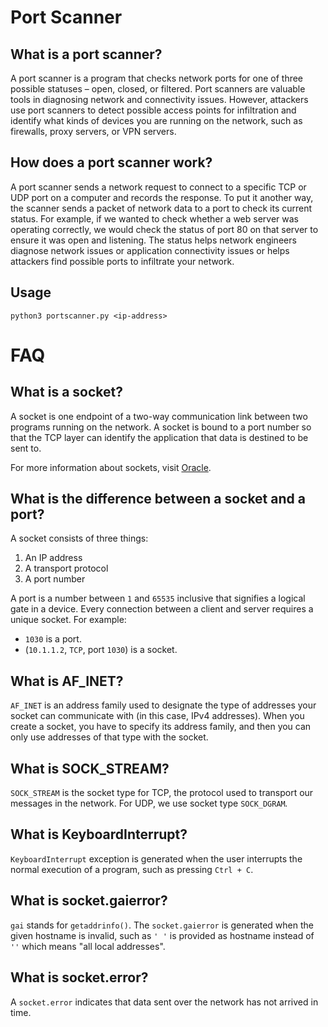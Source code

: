 # Port Scanner #

## What is a port scanner? ##

A port scanner is a program that checks network ports for one of three possible statuses – open, closed, or filtered. Port scanners are valuable tools in diagnosing network and connectivity issues. However, attackers use port scanners to detect possible access points for infiltration and identify what kinds of devices you are running on the network, such as firewalls, proxy servers, or VPN servers.

## How does a port scanner work? ##

A port scanner sends a network request to connect to a specific TCP or UDP port on a computer and records the response. To put it another way, the scanner sends a packet of network data to a port to check its current status. For example, if we wanted to check whether a web server was operating correctly, we would check the status of port 80 on that server to ensure it was open and listening. The status helps network engineers diagnose network issues or application connectivity issues or helps attackers find possible ports to infiltrate your network.

## Usage ##

```python3 portscanner.py <ip-address>```

# FAQ #

## What is a socket? ##

A socket is one endpoint of a two-way communication link between two programs running on the network. A socket is bound to a port number so that the TCP layer can identify the application that data is destined to be sent to.

For more information about sockets, visit [Oracle](https://docs.oracle.com/javase/tutorial/networking/sockets/definition.html).

## What is the difference between a socket and a port? ##

A socket consists of three things:

  1. An IP address
  2. A transport protocol
  3. A port number

A port is a number between `1` and `65535` inclusive that signifies a logical gate in a device. Every connection between a client and server requires a unique socket. For example:

  - `1030` is a port.
  - (`10.1.1.2`, `TCP`, port `1030`) is a socket.

## What is AF_INET? ##

`AF_INET` is an address family used to designate the type of addresses your socket can communicate with (in this case, IPv4 addresses). When you create a socket, you have to specify its address family, and then you can only use addresses of that type with the socket.

## What is SOCK_STREAM? ##

`SOCK_STREAM` is the socket type for TCP, the protocol used to transport our messages in the network. For UDP, we use socket type `SOCK_DGRAM`*.*

## What is KeyboardInterrupt? ##

`KeyboardInterrupt` exception is generated when the user interrupts the normal execution of a program, such as pressing `Ctrl + C`.

## What is socket.gaierror? ##

`gai` stands for `getaddrinfo()`. The `socket.gaierror` is generated when the given hostname is invalid, such as `' '` is provided as hostname instead of `''` which means "all local addresses".

## What is socket.error? ##

A `socket.error` indicates that data sent over the network has not arrived in time.
